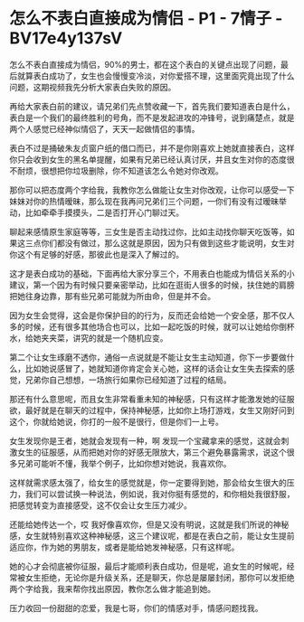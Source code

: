 # 怎么不表白直接成为情侣 - P1 - 7情子 - BV17e4y137sV

怎么不表白直接成为情侣，90%的男士，都在这个表白的关键点出现了问题，最后就算表白成功了，女生也会慢慢变冷淡，对你爱搭不理，这里面究竟出现了什么问题，这期视频我先分析大家表白失败的原因。

再给大家表白前的建议，请兄弟们先点赞收藏一下，首先我们要知道表白是什么，表白是一个我们的最终胜利的号角，而不是发起进攻的冲锋号，说到痛楚点，就是两个人感觉已经神似情侣了，天天一起做情侣的事情。

表白不过是捅破朱友贞窗户纸的借口而已，并不是你刚喜欢上她就直接表白，这样你只会收到女生的黑名单提醒，如果有兄弟已经认真讨厌，并且女生对你的态度很不耐烦，很想把你垃圾删除，你不知道该怎么令她对你改观。

那你可以把态度两个字给我，我教你怎么做能让女生对你改观，让你可以感受一下妹妹对你的热情暧昧，那么现在我再问兄弟们三个问题，一你们有没有过暧昧举动，比如牵牵手摸摸头，二是否打开心门聊过天。

聊起来感情原生家庭等等，三女生是否主动找过你，比如主动找你聊天吃饭等，如果这三点你们都没有做过，那么这就是原因，因为只有做到这些才能说明，女生对你这个有足够的好感，那彼此也是深入了解过的。

这才是表白成功的基础，下面再给大家分享三个，不用表白也能成为情侣关系的小建议，第一个因为有时候只要亲密举动，比如在逛街人很多的时候，扶住她的肩膀把她往身边靠，那有些兄弟可能就为所由命，但是并不会。

因为女生会觉得，这会是你保护目的的行为，反而还会给她一个安全感，那不仅人多的时候，还有很多其他场合也可以，比如一起吃饭的时候，就可以让她给你倒杯水，给她夹夹菜，讲究的就是一个随机应变。

第二个让女生琢磨不透你，通俗一点说就是不能让女生主动知道，你下一步要做什么，比如她说感冒了，她就知道你肯定会关心她，这样的话会让女生失去探索的感觉，兄弟你自己想想，一场旅行如果你已经知道了过程的结局。

那还有什么意思呢，而且女生非常看重未知的神秘感，只有这样才能激发她的征服欲，最好就是在聊天的过程中，保持神秘感，比如你上场打游戏，女生又刚好问到这个，你就给她说，你打的一般不是很行，但是你们一上号。

女生发现你是王者，她就会发现有一种，啊 发现一个宝藏拿来的感觉，这就会刺激女生的征服感，从而把她对你的好感无限放大，第三个避免暴露需求，说这个很多兄弟可能听不懂，我举个例子，比如你想对她说，我喜欢你。

这样就需求感太强了，给女生的感觉就是，你一定要得到她，那会给女生很大的压力，我们可以尝试换一种说法，例如说，我对你挺有感觉的，和你相处我很舒服，把感觉转变为直接感受，这不仅会让女生压力减少。

还能给她传达一个，哎 我好像喜欢你，但是又没有明说，这就是我们所说的神秘感，女生就特别喜欢这种神秘感，这三个建议呢，都是在表白之前，能让女生提前适应你，作为她的男朋友，或者是能给她发神秘感，只有这样呢。

她的心才会彻底被你征服，最后才能顺利表白成功，但是呢，追女生的时候呢，经常被女生拒绝，无论你是升级关系，还是聊天，你总是屡屡封闭，那你可以发拒绝两个字给我，我来帮你找出原因，教你怎么做才能追到她。

压力收回一份甜甜的恋爱，我是七哥，你们的情感对手，情感问题找我。